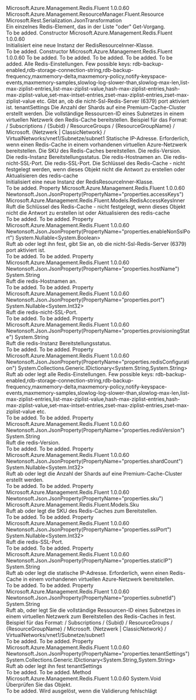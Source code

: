 <Type Name="RedisResourceInner" FullName="Microsoft.Azure.Management.Redis.Fluent.Models.RedisResourceInner">
  <TypeSignature Language="C#" Value="public class RedisResourceInner : Microsoft.Azure.Management.ResourceManager.Fluent.Resource" />
  <TypeSignature Language="ILAsm" Value=".class public auto ansi beforefieldinit RedisResourceInner extends Microsoft.Azure.Management.ResourceManager.Fluent.Resource" />
  <TypeSignature Language="DocId" Value="T:Microsoft.Azure.Management.Redis.Fluent.Models.RedisResourceInner" />
  <TypeSignature Language="VB.NET" Value="Public Class RedisResourceInner&#xA;Inherits Resource" />
  <TypeSignature Language="F#" Value="type RedisResourceInner = class&#xA;    inherit Resource" />
  <AssemblyInfo>
    <AssemblyName>Microsoft.Azure.Management.Redis.Fluent</AssemblyName>
    <AssemblyVersion>1.0.0.60</AssemblyVersion>
  </AssemblyInfo>
  <Base>
    <BaseTypeName>Microsoft.Azure.Management.ResourceManager.Fluent.Resource</BaseTypeName>
  </Base>
  <Interfaces />
  <Attributes>
    <Attribute>
      <AttributeName>Microsoft.Rest.Serialization.JsonTransformation</AttributeName>
    </Attribute>
  </Attributes>
  <Docs>
    <summary>
            Ein einzelnes Redis-Element, das in der Liste "oder" Get-Vorgang.
            </summary>
    <remarks>To be added.</remarks>
  </Docs>
  <Members>
    <Member MemberName=".ctor">
      <MemberSignature Language="C#" Value="public RedisResourceInner ();" />
      <MemberSignature Language="ILAsm" Value=".method public hidebysig specialname rtspecialname instance void .ctor() cil managed" />
      <MemberSignature Language="DocId" Value="M:Microsoft.Azure.Management.Redis.Fluent.Models.RedisResourceInner.#ctor" />
      <MemberSignature Language="VB.NET" Value="Public Sub New ()" />
      <MemberType>Constructor</MemberType>
      <AssemblyInfo>
        <AssemblyName>Microsoft.Azure.Management.Redis.Fluent</AssemblyName>
        <AssemblyVersion>1.0.0.60</AssemblyVersion>
      </AssemblyInfo>
      <Parameters />
      <Docs>
        <summary>
            Initialisiert eine neue Instanz der RedisResourceInner-Klasse.
            </summary>
        <remarks>To be added.</remarks>
      </Docs>
    </Member>
    <Member MemberName=".ctor">
      <MemberSignature Language="C#" Value="public RedisResourceInner (string location = null, string id = null, string name = null, string type = null, System.Collections.Generic.IDictionary&lt;string,string&gt; tags = null, System.Collections.Generic.IDictionary&lt;string,string&gt; redisConfiguration = null, Nullable&lt;bool&gt; enableNonSslPort = null, System.Collections.Generic.IDictionary&lt;string,string&gt; tenantSettings = null, Nullable&lt;int&gt; shardCount = null, string subnetId = null, string staticIP = null, Microsoft.Azure.Management.Redis.Fluent.Models.Sku sku = null, string redisVersion = null, string provisioningState = null, string hostName = null, Nullable&lt;int&gt; port = null, Nullable&lt;int&gt; sslPort = null, Microsoft.Azure.Management.Redis.Fluent.Models.RedisAccessKeysInner accessKeys = null);" />
      <MemberSignature Language="ILAsm" Value=".method public hidebysig specialname rtspecialname instance void .ctor(string location, string id, string name, string type, class System.Collections.Generic.IDictionary`2&lt;string, string&gt; tags, class System.Collections.Generic.IDictionary`2&lt;string, string&gt; redisConfiguration, valuetype System.Nullable`1&lt;bool&gt; enableNonSslPort, class System.Collections.Generic.IDictionary`2&lt;string, string&gt; tenantSettings, valuetype System.Nullable`1&lt;int32&gt; shardCount, string subnetId, string staticIP, class Microsoft.Azure.Management.Redis.Fluent.Models.Sku sku, string redisVersion, string provisioningState, string hostName, valuetype System.Nullable`1&lt;int32&gt; port, valuetype System.Nullable`1&lt;int32&gt; sslPort, class Microsoft.Azure.Management.Redis.Fluent.Models.RedisAccessKeysInner accessKeys) cil managed" />
      <MemberSignature Language="DocId" Value="M:Microsoft.Azure.Management.Redis.Fluent.Models.RedisResourceInner.#ctor(System.String,System.String,System.String,System.String,System.Collections.Generic.IDictionary{System.String,System.String},System.Collections.Generic.IDictionary{System.String,System.String},System.Nullable{System.Boolean},System.Collections.Generic.IDictionary{System.String,System.String},System.Nullable{System.Int32},System.String,System.String,Microsoft.Azure.Management.Redis.Fluent.Models.Sku,System.String,System.String,System.String,System.Nullable{System.Int32},System.Nullable{System.Int32},Microsoft.Azure.Management.Redis.Fluent.Models.RedisAccessKeysInner)" />
      <MemberSignature Language="F#" Value="new Microsoft.Azure.Management.Redis.Fluent.Models.RedisResourceInner : string * string * string * string * System.Collections.Generic.IDictionary&lt;string, string&gt; * System.Collections.Generic.IDictionary&lt;string, string&gt; * Nullable&lt;bool&gt; * System.Collections.Generic.IDictionary&lt;string, string&gt; * Nullable&lt;int&gt; * string * string * Microsoft.Azure.Management.Redis.Fluent.Models.Sku * string * string * string * Nullable&lt;int&gt; * Nullable&lt;int&gt; * Microsoft.Azure.Management.Redis.Fluent.Models.RedisAccessKeysInner -&gt; Microsoft.Azure.Management.Redis.Fluent.Models.RedisResourceInner" Usage="new Microsoft.Azure.Management.Redis.Fluent.Models.RedisResourceInner (location, id, name, type, tags, redisConfiguration, enableNonSslPort, tenantSettings, shardCount, subnetId, staticIP, sku, redisVersion, provisioningState, hostName, port, sslPort, accessKeys)" />
      <MemberType>Constructor</MemberType>
      <AssemblyInfo>
        <AssemblyName>Microsoft.Azure.Management.Redis.Fluent</AssemblyName>
        <AssemblyVersion>1.0.0.60</AssemblyVersion>
      </AssemblyInfo>
      <Parameters>
        <Parameter Name="location" Type="System.String" />
        <Parameter Name="id" Type="System.String" />
        <Parameter Name="name" Type="System.String" />
        <Parameter Name="type" Type="System.String" />
        <Parameter Name="tags" Type="System.Collections.Generic.IDictionary&lt;System.String,System.String&gt;" />
        <Parameter Name="redisConfiguration" Type="System.Collections.Generic.IDictionary&lt;System.String,System.String&gt;" />
        <Parameter Name="enableNonSslPort" Type="System.Nullable&lt;System.Boolean&gt;" />
        <Parameter Name="tenantSettings" Type="System.Collections.Generic.IDictionary&lt;System.String,System.String&gt;" />
        <Parameter Name="shardCount" Type="System.Nullable&lt;System.Int32&gt;" />
        <Parameter Name="subnetId" Type="System.String" />
        <Parameter Name="staticIP" Type="System.String" />
        <Parameter Name="sku" Type="Microsoft.Azure.Management.Redis.Fluent.Models.Sku" />
        <Parameter Name="redisVersion" Type="System.String" />
        <Parameter Name="provisioningState" Type="System.String" />
        <Parameter Name="hostName" Type="System.String" />
        <Parameter Name="port" Type="System.Nullable&lt;System.Int32&gt;" />
        <Parameter Name="sslPort" Type="System.Nullable&lt;System.Int32&gt;" />
        <Parameter Name="accessKeys" Type="Microsoft.Azure.Management.Redis.Fluent.Models.RedisAccessKeysInner" />
      </Parameters>
      <Docs>
        <param name="location">To be added.</param>
        <param name="id">To be added.</param>
        <param name="name">To be added.</param>
        <param name="type">To be added.</param>
        <param name="tags">To be added.</param>
        <param name="redisConfiguration">Alle Redis-Einstellungen. Few possible keys: rdb-backup-enabled,rdb-storage-connection-string,rdb-backup-frequency,maxmemory-delta,maxmemory-policy,notify-keyspace-events,maxmemory-samples,slowlog-log-slower-than,slowlog-max-len,list-max-ziplist-entries,list-max-ziplist-value,hash-max-ziplist-entries,hash-max-ziplist-value,set-max-intset-entries,zset-max-ziplist-entries,zset-max-ziplist-value etc.</param>
        <param name="enableNonSslPort">Gibt an, ob die nicht-Ssl-Redis-Server (6379) port aktiviert ist.</param>
        <param name="tenantSettings">tenantSettings</param>
        <param name="shardCount">Die Anzahl der Shards auf eine Premium-Cache-Cluster erstellt werden.</param>
        <param name="subnetId">Die vollständige Ressourcen-ID eines Subnetzes in einem virtuellen Netzwerk den Redis-Cache bereitstellen. Beispiel für das Format: / Subscriptions / {Subid} / ResourceGroups / {ResourceGroupName} / Microsoft. {Netzwerk | ClassicNetwork} / VirtualNetworks/vnet1/Subnetze/subnet1</param>
        <param name="staticIP">Statische IP-Adresse. Erforderlich, wenn einen Redis-Cache in einem vorhandenen virtuellen Azure-Netzwerk bereitstellen.</param>
        <param name="sku">Die SKU des Redis-Caches bereitstellen.</param>
        <param name="redisVersion">Die redis-Version.</param>
        <param name="provisioningState">Die redis-Instanz Bereitstellungsstatus.</param>
        <param name="hostName">Die redis-Hostnamen an.</param>
        <param name="port">Die redis-nicht-SSL-Port.</param>
        <param name="sslPort">Die redis-SSL-Port.</param>
        <param name="accessKeys">Die Schlüssel des Redis-Cache - nicht festgelegt werden, wenn dieses Objekt nicht die Antwort zu erstellen oder Aktualisieren des redis-cache</param>
        <summary>
            Initialisiert eine neue Instanz der RedisResourceInner-Klasse.
            </summary>
        <remarks>To be added.</remarks>
      </Docs>
    </Member>
    <Member MemberName="AccessKeys">
      <MemberSignature Language="C#" Value="public Microsoft.Azure.Management.Redis.Fluent.Models.RedisAccessKeysInner AccessKeys { get; }" />
      <MemberSignature Language="ILAsm" Value=".property instance class Microsoft.Azure.Management.Redis.Fluent.Models.RedisAccessKeysInner AccessKeys" />
      <MemberSignature Language="DocId" Value="P:Microsoft.Azure.Management.Redis.Fluent.Models.RedisResourceInner.AccessKeys" />
      <MemberSignature Language="VB.NET" Value="Public ReadOnly Property AccessKeys As RedisAccessKeysInner" />
      <MemberSignature Language="F#" Value="member this.AccessKeys : Microsoft.Azure.Management.Redis.Fluent.Models.RedisAccessKeysInner" Usage="Microsoft.Azure.Management.Redis.Fluent.Models.RedisResourceInner.AccessKeys" />
      <MemberType>Property</MemberType>
      <AssemblyInfo>
        <AssemblyName>Microsoft.Azure.Management.Redis.Fluent</AssemblyName>
        <AssemblyVersion>1.0.0.60</AssemblyVersion>
      </AssemblyInfo>
      <Attributes>
        <Attribute>
          <AttributeName>Newtonsoft.Json.JsonProperty(PropertyName="properties.accessKeys")</AttributeName>
        </Attribute>
      </Attributes>
      <ReturnValue>
        <ReturnType>Microsoft.Azure.Management.Redis.Fluent.Models.RedisAccessKeysInner</ReturnType>
      </ReturnValue>
      <Docs>
        <summary>
            Ruft die Schlüssel des Redis-Cache - nicht festgelegt, wenn dieses Objekt nicht die Antwort zu erstellen ist oder Aktualisieren des redis-cache
            </summary>
        <value>To be added.</value>
        <remarks>To be added.</remarks>
      </Docs>
    </Member>
    <Member MemberName="EnableNonSslPort">
      <MemberSignature Language="C#" Value="public Nullable&lt;bool&gt; EnableNonSslPort { get; set; }" />
      <MemberSignature Language="ILAsm" Value=".property instance valuetype System.Nullable`1&lt;bool&gt; EnableNonSslPort" />
      <MemberSignature Language="DocId" Value="P:Microsoft.Azure.Management.Redis.Fluent.Models.RedisResourceInner.EnableNonSslPort" />
      <MemberSignature Language="VB.NET" Value="Public Property EnableNonSslPort As Nullable(Of Boolean)" />
      <MemberSignature Language="F#" Value="member this.EnableNonSslPort : Nullable&lt;bool&gt; with get, set" Usage="Microsoft.Azure.Management.Redis.Fluent.Models.RedisResourceInner.EnableNonSslPort" />
      <MemberType>Property</MemberType>
      <AssemblyInfo>
        <AssemblyName>Microsoft.Azure.Management.Redis.Fluent</AssemblyName>
        <AssemblyVersion>1.0.0.60</AssemblyVersion>
      </AssemblyInfo>
      <Attributes>
        <Attribute>
          <AttributeName>Newtonsoft.Json.JsonProperty(PropertyName="properties.enableNonSslPort")</AttributeName>
        </Attribute>
      </Attributes>
      <ReturnValue>
        <ReturnType>System.Nullable&lt;System.Boolean&gt;</ReturnType>
      </ReturnValue>
      <Docs>
        <summary>
            Ruft ab oder legt ihn fest, gibt Sie an, ob die nicht-Ssl-Redis-Server (6379) port aktiviert ist.
            </summary>
        <value>To be added.</value>
        <remarks>To be added.</remarks>
      </Docs>
    </Member>
    <Member MemberName="HostName">
      <MemberSignature Language="C#" Value="public string HostName { get; }" />
      <MemberSignature Language="ILAsm" Value=".property instance string HostName" />
      <MemberSignature Language="DocId" Value="P:Microsoft.Azure.Management.Redis.Fluent.Models.RedisResourceInner.HostName" />
      <MemberSignature Language="VB.NET" Value="Public ReadOnly Property HostName As String" />
      <MemberSignature Language="F#" Value="member this.HostName : string" Usage="Microsoft.Azure.Management.Redis.Fluent.Models.RedisResourceInner.HostName" />
      <MemberType>Property</MemberType>
      <AssemblyInfo>
        <AssemblyName>Microsoft.Azure.Management.Redis.Fluent</AssemblyName>
        <AssemblyVersion>1.0.0.60</AssemblyVersion>
      </AssemblyInfo>
      <Attributes>
        <Attribute>
          <AttributeName>Newtonsoft.Json.JsonProperty(PropertyName="properties.hostName")</AttributeName>
        </Attribute>
      </Attributes>
      <ReturnValue>
        <ReturnType>System.String</ReturnType>
      </ReturnValue>
      <Docs>
        <summary>
            Ruft die redis-Hostnamen an.
            </summary>
        <value>To be added.</value>
        <remarks>To be added.</remarks>
      </Docs>
    </Member>
    <Member MemberName="Port">
      <MemberSignature Language="C#" Value="public Nullable&lt;int&gt; Port { get; }" />
      <MemberSignature Language="ILAsm" Value=".property instance valuetype System.Nullable`1&lt;int32&gt; Port" />
      <MemberSignature Language="DocId" Value="P:Microsoft.Azure.Management.Redis.Fluent.Models.RedisResourceInner.Port" />
      <MemberSignature Language="VB.NET" Value="Public ReadOnly Property Port As Nullable(Of Integer)" />
      <MemberSignature Language="F#" Value="member this.Port : Nullable&lt;int&gt;" Usage="Microsoft.Azure.Management.Redis.Fluent.Models.RedisResourceInner.Port" />
      <MemberType>Property</MemberType>
      <AssemblyInfo>
        <AssemblyName>Microsoft.Azure.Management.Redis.Fluent</AssemblyName>
        <AssemblyVersion>1.0.0.60</AssemblyVersion>
      </AssemblyInfo>
      <Attributes>
        <Attribute>
          <AttributeName>Newtonsoft.Json.JsonProperty(PropertyName="properties.port")</AttributeName>
        </Attribute>
      </Attributes>
      <ReturnValue>
        <ReturnType>System.Nullable&lt;System.Int32&gt;</ReturnType>
      </ReturnValue>
      <Docs>
        <summary>
            Ruft die redis-nicht-SSL-Port.
            </summary>
        <value>To be added.</value>
        <remarks>To be added.</remarks>
      </Docs>
    </Member>
    <Member MemberName="ProvisioningState">
      <MemberSignature Language="C#" Value="public string ProvisioningState { get; }" />
      <MemberSignature Language="ILAsm" Value=".property instance string ProvisioningState" />
      <MemberSignature Language="DocId" Value="P:Microsoft.Azure.Management.Redis.Fluent.Models.RedisResourceInner.ProvisioningState" />
      <MemberSignature Language="VB.NET" Value="Public ReadOnly Property ProvisioningState As String" />
      <MemberSignature Language="F#" Value="member this.ProvisioningState : string" Usage="Microsoft.Azure.Management.Redis.Fluent.Models.RedisResourceInner.ProvisioningState" />
      <MemberType>Property</MemberType>
      <AssemblyInfo>
        <AssemblyName>Microsoft.Azure.Management.Redis.Fluent</AssemblyName>
        <AssemblyVersion>1.0.0.60</AssemblyVersion>
      </AssemblyInfo>
      <Attributes>
        <Attribute>
          <AttributeName>Newtonsoft.Json.JsonProperty(PropertyName="properties.provisioningState")</AttributeName>
        </Attribute>
      </Attributes>
      <ReturnValue>
        <ReturnType>System.String</ReturnType>
      </ReturnValue>
      <Docs>
        <summary>
            Ruft die redis-Instanz Bereitstellungsstatus.
            </summary>
        <value>To be added.</value>
        <remarks>To be added.</remarks>
      </Docs>
    </Member>
    <Member MemberName="RedisConfiguration">
      <MemberSignature Language="C#" Value="public System.Collections.Generic.IDictionary&lt;string,string&gt; RedisConfiguration { get; set; }" />
      <MemberSignature Language="ILAsm" Value=".property instance class System.Collections.Generic.IDictionary`2&lt;string, string&gt; RedisConfiguration" />
      <MemberSignature Language="DocId" Value="P:Microsoft.Azure.Management.Redis.Fluent.Models.RedisResourceInner.RedisConfiguration" />
      <MemberSignature Language="VB.NET" Value="Public Property RedisConfiguration As IDictionary(Of String, String)" />
      <MemberSignature Language="F#" Value="member this.RedisConfiguration : System.Collections.Generic.IDictionary&lt;string, string&gt; with get, set" Usage="Microsoft.Azure.Management.Redis.Fluent.Models.RedisResourceInner.RedisConfiguration" />
      <MemberType>Property</MemberType>
      <AssemblyInfo>
        <AssemblyName>Microsoft.Azure.Management.Redis.Fluent</AssemblyName>
        <AssemblyVersion>1.0.0.60</AssemblyVersion>
      </AssemblyInfo>
      <Attributes>
        <Attribute>
          <AttributeName>Newtonsoft.Json.JsonProperty(PropertyName="properties.redisConfiguration")</AttributeName>
        </Attribute>
      </Attributes>
      <ReturnValue>
        <ReturnType>System.Collections.Generic.IDictionary&lt;System.String,System.String&gt;</ReturnType>
      </ReturnValue>
      <Docs>
        <summary>
            Ruft ab oder legt alle Redis-Einstellungen. Few possible keys: rdb-backup-enabled,rdb-storage-connection-string,rdb-backup-frequency,maxmemory-delta,maxmemory-policy,notify-keyspace-events,maxmemory-samples,slowlog-log-slower-than,slowlog-max-len,list-max-ziplist-entries,list-max-ziplist-value,hash-max-ziplist-entries,hash-max-ziplist-value,set-max-intset-entries,zset-max-ziplist-entries,zset-max-ziplist-value etc.
            </summary>
        <value>To be added.</value>
        <remarks>To be added.</remarks>
      </Docs>
    </Member>
    <Member MemberName="RedisVersion">
      <MemberSignature Language="C#" Value="public string RedisVersion { get; }" />
      <MemberSignature Language="ILAsm" Value=".property instance string RedisVersion" />
      <MemberSignature Language="DocId" Value="P:Microsoft.Azure.Management.Redis.Fluent.Models.RedisResourceInner.RedisVersion" />
      <MemberSignature Language="VB.NET" Value="Public ReadOnly Property RedisVersion As String" />
      <MemberSignature Language="F#" Value="member this.RedisVersion : string" Usage="Microsoft.Azure.Management.Redis.Fluent.Models.RedisResourceInner.RedisVersion" />
      <MemberType>Property</MemberType>
      <AssemblyInfo>
        <AssemblyName>Microsoft.Azure.Management.Redis.Fluent</AssemblyName>
        <AssemblyVersion>1.0.0.60</AssemblyVersion>
      </AssemblyInfo>
      <Attributes>
        <Attribute>
          <AttributeName>Newtonsoft.Json.JsonProperty(PropertyName="properties.redisVersion")</AttributeName>
        </Attribute>
      </Attributes>
      <ReturnValue>
        <ReturnType>System.String</ReturnType>
      </ReturnValue>
      <Docs>
        <summary>
            Ruft die redis-Version.
            </summary>
        <value>To be added.</value>
        <remarks>To be added.</remarks>
      </Docs>
    </Member>
    <Member MemberName="ShardCount">
      <MemberSignature Language="C#" Value="public Nullable&lt;int&gt; ShardCount { get; set; }" />
      <MemberSignature Language="ILAsm" Value=".property instance valuetype System.Nullable`1&lt;int32&gt; ShardCount" />
      <MemberSignature Language="DocId" Value="P:Microsoft.Azure.Management.Redis.Fluent.Models.RedisResourceInner.ShardCount" />
      <MemberSignature Language="VB.NET" Value="Public Property ShardCount As Nullable(Of Integer)" />
      <MemberSignature Language="F#" Value="member this.ShardCount : Nullable&lt;int&gt; with get, set" Usage="Microsoft.Azure.Management.Redis.Fluent.Models.RedisResourceInner.ShardCount" />
      <MemberType>Property</MemberType>
      <AssemblyInfo>
        <AssemblyName>Microsoft.Azure.Management.Redis.Fluent</AssemblyName>
        <AssemblyVersion>1.0.0.60</AssemblyVersion>
      </AssemblyInfo>
      <Attributes>
        <Attribute>
          <AttributeName>Newtonsoft.Json.JsonProperty(PropertyName="properties.shardCount")</AttributeName>
        </Attribute>
      </Attributes>
      <ReturnValue>
        <ReturnType>System.Nullable&lt;System.Int32&gt;</ReturnType>
      </ReturnValue>
      <Docs>
        <summary>
            Ruft ab oder legt die Anzahl der Shards auf eine Premium-Cache-Cluster erstellt werden.
            </summary>
        <value>To be added.</value>
        <remarks>To be added.</remarks>
      </Docs>
    </Member>
    <Member MemberName="Sku">
      <MemberSignature Language="C#" Value="public Microsoft.Azure.Management.Redis.Fluent.Models.Sku Sku { get; set; }" />
      <MemberSignature Language="ILAsm" Value=".property instance class Microsoft.Azure.Management.Redis.Fluent.Models.Sku Sku" />
      <MemberSignature Language="DocId" Value="P:Microsoft.Azure.Management.Redis.Fluent.Models.RedisResourceInner.Sku" />
      <MemberSignature Language="VB.NET" Value="Public Property Sku As Sku" />
      <MemberSignature Language="F#" Value="member this.Sku : Microsoft.Azure.Management.Redis.Fluent.Models.Sku with get, set" Usage="Microsoft.Azure.Management.Redis.Fluent.Models.RedisResourceInner.Sku" />
      <MemberType>Property</MemberType>
      <AssemblyInfo>
        <AssemblyName>Microsoft.Azure.Management.Redis.Fluent</AssemblyName>
        <AssemblyVersion>1.0.0.60</AssemblyVersion>
      </AssemblyInfo>
      <Attributes>
        <Attribute>
          <AttributeName>Newtonsoft.Json.JsonProperty(PropertyName="properties.sku")</AttributeName>
        </Attribute>
      </Attributes>
      <ReturnValue>
        <ReturnType>Microsoft.Azure.Management.Redis.Fluent.Models.Sku</ReturnType>
      </ReturnValue>
      <Docs>
        <summary>
            Ruft ab oder legt die SKU des Redis-Caches zum Bereitstellen.
            </summary>
        <value>To be added.</value>
        <remarks>To be added.</remarks>
      </Docs>
    </Member>
    <Member MemberName="SslPort">
      <MemberSignature Language="C#" Value="public Nullable&lt;int&gt; SslPort { get; }" />
      <MemberSignature Language="ILAsm" Value=".property instance valuetype System.Nullable`1&lt;int32&gt; SslPort" />
      <MemberSignature Language="DocId" Value="P:Microsoft.Azure.Management.Redis.Fluent.Models.RedisResourceInner.SslPort" />
      <MemberSignature Language="VB.NET" Value="Public ReadOnly Property SslPort As Nullable(Of Integer)" />
      <MemberSignature Language="F#" Value="member this.SslPort : Nullable&lt;int&gt;" Usage="Microsoft.Azure.Management.Redis.Fluent.Models.RedisResourceInner.SslPort" />
      <MemberType>Property</MemberType>
      <AssemblyInfo>
        <AssemblyName>Microsoft.Azure.Management.Redis.Fluent</AssemblyName>
        <AssemblyVersion>1.0.0.60</AssemblyVersion>
      </AssemblyInfo>
      <Attributes>
        <Attribute>
          <AttributeName>Newtonsoft.Json.JsonProperty(PropertyName="properties.sslPort")</AttributeName>
        </Attribute>
      </Attributes>
      <ReturnValue>
        <ReturnType>System.Nullable&lt;System.Int32&gt;</ReturnType>
      </ReturnValue>
      <Docs>
        <summary>
            Ruft die redis-SSL-Port.
            </summary>
        <value>To be added.</value>
        <remarks>To be added.</remarks>
      </Docs>
    </Member>
    <Member MemberName="StaticIP">
      <MemberSignature Language="C#" Value="public string StaticIP { get; set; }" />
      <MemberSignature Language="ILAsm" Value=".property instance string StaticIP" />
      <MemberSignature Language="DocId" Value="P:Microsoft.Azure.Management.Redis.Fluent.Models.RedisResourceInner.StaticIP" />
      <MemberSignature Language="VB.NET" Value="Public Property StaticIP As String" />
      <MemberSignature Language="F#" Value="member this.StaticIP : string with get, set" Usage="Microsoft.Azure.Management.Redis.Fluent.Models.RedisResourceInner.StaticIP" />
      <MemberType>Property</MemberType>
      <AssemblyInfo>
        <AssemblyName>Microsoft.Azure.Management.Redis.Fluent</AssemblyName>
        <AssemblyVersion>1.0.0.60</AssemblyVersion>
      </AssemblyInfo>
      <Attributes>
        <Attribute>
          <AttributeName>Newtonsoft.Json.JsonProperty(PropertyName="properties.staticIP")</AttributeName>
        </Attribute>
      </Attributes>
      <ReturnValue>
        <ReturnType>System.String</ReturnType>
      </ReturnValue>
      <Docs>
        <summary>
            Ruft ab oder legt die statische IP-Adresse. Erforderlich, wenn einen Redis-Cache in einem vorhandenen virtuellen Azure-Netzwerk bereitstellen.
            </summary>
        <value>To be added.</value>
        <remarks>To be added.</remarks>
      </Docs>
    </Member>
    <Member MemberName="SubnetId">
      <MemberSignature Language="C#" Value="public string SubnetId { get; set; }" />
      <MemberSignature Language="ILAsm" Value=".property instance string SubnetId" />
      <MemberSignature Language="DocId" Value="P:Microsoft.Azure.Management.Redis.Fluent.Models.RedisResourceInner.SubnetId" />
      <MemberSignature Language="VB.NET" Value="Public Property SubnetId As String" />
      <MemberSignature Language="F#" Value="member this.SubnetId : string with get, set" Usage="Microsoft.Azure.Management.Redis.Fluent.Models.RedisResourceInner.SubnetId" />
      <MemberType>Property</MemberType>
      <AssemblyInfo>
        <AssemblyName>Microsoft.Azure.Management.Redis.Fluent</AssemblyName>
        <AssemblyVersion>1.0.0.60</AssemblyVersion>
      </AssemblyInfo>
      <Attributes>
        <Attribute>
          <AttributeName>Newtonsoft.Json.JsonProperty(PropertyName="properties.subnetId")</AttributeName>
        </Attribute>
      </Attributes>
      <ReturnValue>
        <ReturnType>System.String</ReturnType>
      </ReturnValue>
      <Docs>
        <summary>
            Ruft ab, oder legt Sie die vollständige Ressourcen-ID eines Subnetzes in einem virtuellen Netzwerk zum Bereitstellen des Redis-Caches in fest. Beispiel für das Format: / Subscriptions / {Subid} / ResourceGroups / {ResourceGroupName} / Microsoft. {Netzwerk | ClassicNetwork} / VirtualNetworks/vnet1/Subnetze/subnet1
            </summary>
        <value>To be added.</value>
        <remarks>To be added.</remarks>
      </Docs>
    </Member>
    <Member MemberName="TenantSettings">
      <MemberSignature Language="C#" Value="public System.Collections.Generic.IDictionary&lt;string,string&gt; TenantSettings { get; set; }" />
      <MemberSignature Language="ILAsm" Value=".property instance class System.Collections.Generic.IDictionary`2&lt;string, string&gt; TenantSettings" />
      <MemberSignature Language="DocId" Value="P:Microsoft.Azure.Management.Redis.Fluent.Models.RedisResourceInner.TenantSettings" />
      <MemberSignature Language="VB.NET" Value="Public Property TenantSettings As IDictionary(Of String, String)" />
      <MemberSignature Language="F#" Value="member this.TenantSettings : System.Collections.Generic.IDictionary&lt;string, string&gt; with get, set" Usage="Microsoft.Azure.Management.Redis.Fluent.Models.RedisResourceInner.TenantSettings" />
      <MemberType>Property</MemberType>
      <AssemblyInfo>
        <AssemblyName>Microsoft.Azure.Management.Redis.Fluent</AssemblyName>
        <AssemblyVersion>1.0.0.60</AssemblyVersion>
      </AssemblyInfo>
      <Attributes>
        <Attribute>
          <AttributeName>Newtonsoft.Json.JsonProperty(PropertyName="properties.tenantSettings")</AttributeName>
        </Attribute>
      </Attributes>
      <ReturnValue>
        <ReturnType>System.Collections.Generic.IDictionary&lt;System.String,System.String&gt;</ReturnType>
      </ReturnValue>
      <Docs>
        <summary>
            Ruft ab oder legt ihn fest tenantSettings
            </summary>
        <value>To be added.</value>
        <remarks>To be added.</remarks>
      </Docs>
    </Member>
    <Member MemberName="Validate">
      <MemberSignature Language="C#" Value="public virtual void Validate ();" />
      <MemberSignature Language="ILAsm" Value=".method public hidebysig newslot virtual instance void Validate() cil managed" />
      <MemberSignature Language="DocId" Value="M:Microsoft.Azure.Management.Redis.Fluent.Models.RedisResourceInner.Validate" />
      <MemberSignature Language="VB.NET" Value="Public Overridable Sub Validate ()" />
      <MemberSignature Language="F#" Value="override this.Validate : unit -&gt; unit" Usage="redisResourceInner.Validate " />
      <MemberType>Method</MemberType>
      <AssemblyInfo>
        <AssemblyName>Microsoft.Azure.Management.Redis.Fluent</AssemblyName>
        <AssemblyVersion>1.0.0.60</AssemblyVersion>
      </AssemblyInfo>
      <ReturnValue>
        <ReturnType>System.Void</ReturnType>
      </ReturnValue>
      <Parameters />
      <Docs>
        <summary>
            Überprüfen Sie das Objekt.
            </summary>
        <remarks>To be added.</remarks>
        <exception cref="T:Microsoft.Rest.ValidationException">
            Wird ausgelöst, wenn die Validierung fehlschlägt
            </exception>
      </Docs>
    </Member>
  </Members>
</Type>